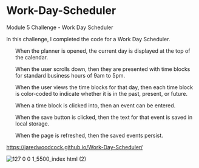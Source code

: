 # Work-Day-Scheduler
Module 5 Challenge - Work Day Scheduler

In this challenge, I completed the code for a Work Day Scheduler.

<ul>When the planner is opened, the current day is displayed at the top of the calendar.</ul>
<ul>When the user scrolls down, then they are presented with time blocks for standard business hours of 9am to 5pm.</ul>
<ul>When the user views the time blocks for that day, then each time block is color-coded to indicate whether it is in the past, present, or future.</ul>
<ul>When a time block is clicked into, then an event can be entered.</ul>
<ul>When the save button is clicked, then the text for that event is saved in local storage.</ul>
<ul>When the page is refreshed, then the saved events persist.</ul>

https://jaredwoodcock.github.io/Work-Day-Scheduler/

![127 0 0 1_5500_index html (2)](https://github.com/JaredWoodcock/Work-Day-Scheduler/assets/144859311/de08aec7-c133-4c9a-9dc5-525ccfb9f8dc)
